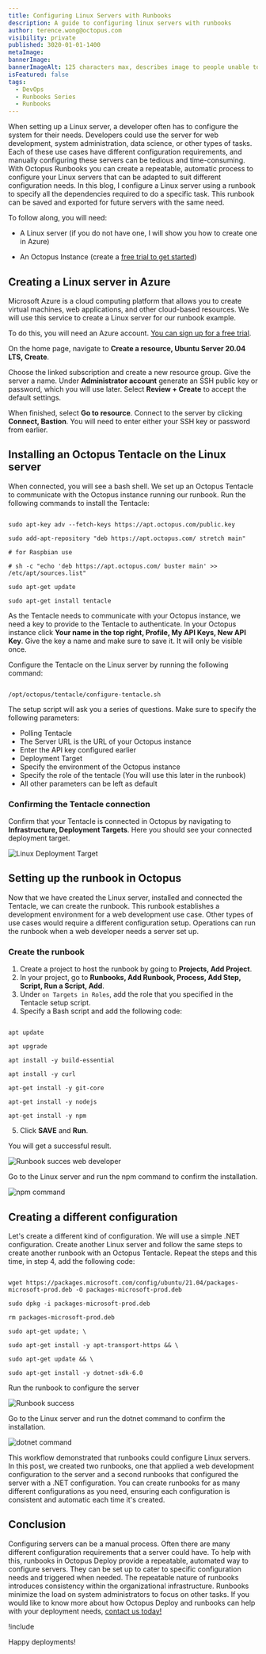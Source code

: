 ```yaml
---
title: Configuring Linux Servers with Runbooks
description: A guide to configuring linux servers with runbooks
author: terence.wong@octopus.com
visibility: private
published: 3020-01-01-1400
metaImage:
bannerImage:
bannerImageAlt: 125 characters max, describes image to people unable to see it.
isFeatured: false
tags:
  - DevOps
  - Runbooks Series
  - Runbooks
---
```


<!-- see https://github.com/OctopusDeploy/blog/blob/master/tags.txt for a comprehensive list of tags -->


When setting up a Linux server, a developer often has to configure the system for their needs. Developers could use the server for web development, system administration, data science, or other types of tasks. Each of these use cases have different configuration requirements, and manually configuring these servers can be tedious and time-consuming. With Octopus Runbooks you can create a repeatable, automatic process to configure your Linux servers that can be adapted to suit different configuration needs. In this blog, I configure a Linux server using a runbook to specify all the dependencies required to do a specific task. This runbook can be saved and exported for future servers with the same need.

To follow along, you will need:

- A Linux server (if you do not have one, I will show you how to create one in Azure)

- An Octopus Instance (create a [free trial to get started](https://octopus.com/docs/octopus-cloud))

## Creating a Linux server in Azure

Microsoft Azure is a cloud computing platform that allows you to create virtual machines, web applications, and other cloud-based resources. We will use this service to create a Linux server for our runbook example.

To do this, you will need an Azure account. [You can sign up for a free trial](https://portal.azure.com/).

On the home page, navigate to **Create a resource, Ubuntu Server 20.04 LTS, Create**.

Choose the linked subscription and create a new resource group. Give the server a name. Under **Administrator account** generate an SSH public key or password, which you will use later. Select **Review + Create** to accept the default settings.

When finished, select **Go to resource**. Connect to the server by clicking **Connect, Bastion**. You will need to enter either your SSH key or password from earlier.

## Installing an Octopus Tentacle on the Linux server

When connected, you will see a bash shell. We set up an Octopus Tentacle to communicate with the Octopus instance running our runbook. Run the following commands to install the Tentacle:

```

sudo apt-key adv --fetch-keys https://apt.octopus.com/public.key

sudo add-apt-repository "deb https://apt.octopus.com/ stretch main"

# for Raspbian use

# sh -c "echo 'deb https://apt.octopus.com/ buster main' >> /etc/apt/sources.list"

sudo apt-get update

sudo apt-get install tentacle

```

As the Tentacle needs to communicate with your Octopus instance, we need a key to provide to the Tentacle to authenticate. In your Octopus instance click **Your name in the top right, Profile, My API Keys, New API Key**. Give the key a name and make sure to save it. It will only be visible once.

Configure the Tentacle on the Linux server by running the following command:

```

/opt/octopus/tentacle/configure-tentacle.sh

```

The setup script will ask you a series of questions. Make sure to specify the following parameters:

<!-- Terence to add the questions -->

- Polling Tentacle
- The Server URL is the URL of your Octopus instance
- Enter the API key configured earlier
- Deployment Target
- Specify the environment of the Octopus instance
- Specify the role of the tentacle (You will use this later in the runbook)
- All other parameters can be left as default

### Confirming the Tentacle connection

Confirm that your Tentacle is connected in Octopus by navigating to **Infrastructure, Deployment Targets**. Here you should see your connected deployment target.

![Linux Deployment Target](linux-deployment-target.png "width=500")

## Setting up the runbook in Octopus

Now that we have created the Linux server, installed and connected the Tentacle, we can create the runbook. This runbook establishes a development environment for a web development use case. Other types of use cases would require a different configuration setup. Operations can run the runbook when a web developer needs a server set up. 

### Create the runbook

1. Create a project to host the runbook by going to **Projects, Add Project**. 
1. In your project, go to **Runbooks, Add Runbook, Process, Add Step, Script, Run a Script, Add**. 
1. Under `on Targets in Roles`, add the role that you specified in the Tentacle setup script. 
1. Specify a Bash script and add the following code:

```

apt update

apt upgrade

apt install -y build-essential

apt install -y curl

apt-get install -y git-core

apt-get install -y nodejs

apt-get install -y npm

```

5. Click **SAVE** and **Run**.

You will get a successful result.

![Runbook succes web developer](runbook-web-success.png "width=500")

Go to the Linux server and run the npm command to confirm the installation.

![npm command](npm.png "width=500")

## Creating a different configuration

Let's create a different kind of configuration. We will use a simple .NET configuration. Create another Linux server and follow the same steps to create another runbook with an Octopus Tentacle. Repeat the steps and this time, in step 4, add the following code:

```

wget https://packages.microsoft.com/config/ubuntu/21.04/packages-microsoft-prod.deb -O packages-microsoft-prod.deb

sudo dpkg -i packages-microsoft-prod.deb

rm packages-microsoft-prod.deb

sudo apt-get update; \

sudo apt-get install -y apt-transport-https && \

sudo apt-get update && \

sudo apt-get install -y dotnet-sdk-6.0

```

Run the runbook to configure the server

![Runbook success](runbook-web-success.png "width=500")

Go to the Linux server and run the dotnet command to confirm the installation.

![dotnet command](dotnet.png "width=500")

This workflow demonstrated that runbooks could configure Linux servers. In this post, we created two runbooks, one that applied a web development configuration to the server and a second runbooks that configured the server with a .NET configuration. You can create runbooks for as many different configurations as you need, ensuring each configuration is consistent and automatic each time it's created.

## Conclusion

Configuring servers can be a manual process. Often there are many different configuration requirements that a server could have. To help with this, runbooks in Octopus Deploy provide a repeatable, automated way to configure servers. They can be set up to cater to specific configuration needs and triggered when needed. The repeatable nature of runbooks introduces consistency within the organizational infrastructure. Runbooks minimize the load on system administrators to focus on other tasks. If you would like to know more about how Octopus Deploy and runbooks can help with your deployment needs, [contact us today!](customersuccess@octopus.com)


!include <q2-2022-newsletter-cta>

Happy deployments!
